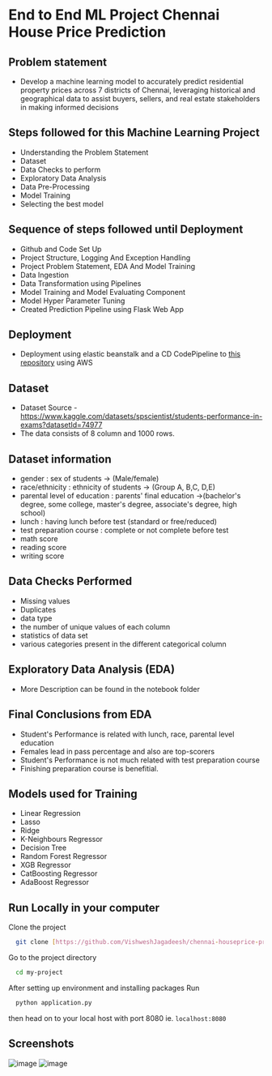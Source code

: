 
# End to End ML Project Chennai House Price Prediction

## Problem statement
- Develop a machine learning model to accurately predict residential property prices across 7 districts of Chennai, leveraging historical and geographical data to assist buyers, sellers, and real estate stakeholders in making informed decisions

## Steps followed for this Machine Learning Project
- Understanding the Problem Statement
- Dataset
- Data Checks to perform
- Exploratory Data Analysis
- Data Pre-Processing
- Model Training
- Selecting the best model
  

## Sequence of steps followed until Deployment
- Github and Code Set Up
- Project Structure, Logging And Exception Handling
- Project Problem Statement, EDA And Model Training
- Data Ingestion
- Data Transformation using Pipelines
- Model Training and Model Evaluating Component
- Model Hyper Parameter Tuning
- Created Prediction Pipeline using Flask Web App

## Deployment
- Deployment using elastic beanstalk and a CD CodePipeline to [this repository](https://github.com/VishweshJagadeesh/student-deployment) using AWS

## Dataset
- Dataset Source - https://www.kaggle.com/datasets/spscientist/students-performance-in-exams?datasetId=74977
- The data consists of 8 column and 1000 rows.

## Dataset information
- gender : sex of students -> (Male/female)
- race/ethnicity : ethnicity of students -> (Group A, B,C, D,E)
- parental level of education : parents' final education ->(bachelor's degree, some college, master's degree, associate's degree, high school)
- lunch : having lunch before test (standard or free/reduced)
- test preparation course : complete or not complete before test
- math score
- reading score
- writing score

## Data Checks Performed
- Missing values
- Duplicates
- data type
- the number of unique values of each column
- statistics of data set
- various categories present in the different categorical column

## Exploratory Data Analysis (EDA)
- More Description can be found in the notebook folder

## Final Conclusions from EDA
- Student's Performance is related with lunch, race, parental level education
- Females lead in pass percentage and also are top-scorers
- Student's Performance is not much related with test preparation course
- Finishing preparation course is benefitial.

## Models used for Training
- Linear Regression
- Lasso
- Ridge
- K-Neighbours Regressor
- Decision Tree
- Random Forest Regressor
- XGB Regressor
- CatBoosting Regressor
- AdaBoost Regressor


## Run Locally in your computer

Clone the project

```bash
  git clone [https://github.com/VishweshJagadeesh/chennai-houseprice-predictor](https://github.com/VishweshJagadeesh/chennai-houseprice-predictor)
```

Go to the project directory

```bash
  cd my-project
```

After setting up environment and installing packages Run

```bash
  python application.py
```
then head on to your local host with port 8080 ie. `localhost:8080`


## Screenshots
![image](https://github.com/user-attachments/assets/60768e4e-b1a9-4c3f-a405-cf8fd4950ba2)
![image](https://github.com/user-attachments/assets/e4a77ced-18a2-4fc0-8b3e-82e29c17ced9)


